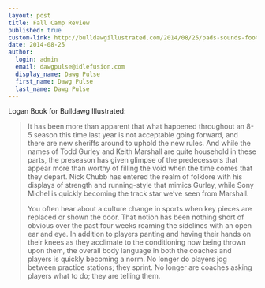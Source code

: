 ```yaml
--- 
layout: post
title: Fall Camp Review
published: true
custom-link: http://bulldawgillustrated.com/2014/08/25/pads-sounds-football-season/
date: 2014-08-25
author:
  login: admin
  email: dawgpulse@idlefusion.com
  display_name: Dawg Pulse
  first_name: Dawg Pulse
  last_name: Dawg Pulse
---
```

Logan Book for Bulldawg Illustrated:

> It has been more than apparent that what happened throughout an 8-5 season this time last year is not acceptable going forward, and there are new sheriffs around to uphold the new rules. And while the names of Todd Gurley and Keith Marshall are quite household in these parts, the preseason has given glimpse of the predecessors that appear more than worthy of filling the void when the time comes that they depart. Nick Chubb has entered the realm of folklore with his displays of strength and running-style that mimics Gurley, while Sony Michel is quickly becoming the track star we’ve seen from Marshall.
>
>You often hear about a culture change in sports when key pieces are replaced or shown the door. That notion has been nothing short of obvious over the past four weeks roaming the sidelines with an open ear and eye. In addition to players panting and having their hands on their knees as they acclimate to the conditioning now being thrown upon them, the overall body language in both the coaches and players is quickly becoming a norm. No longer do players jog between practice stations; they sprint. No longer are coaches asking players what to do; they are telling them. 
